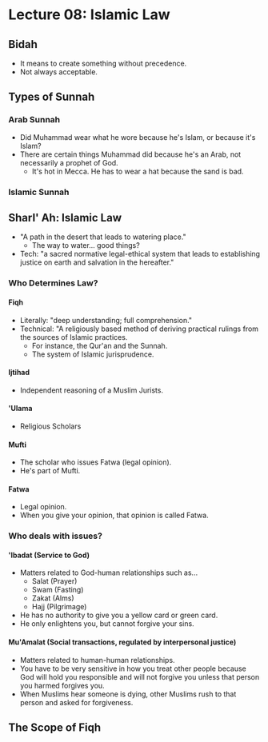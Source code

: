 # Lecture 08: Islamic Law

## Bidah

* It means to create something without precedence.
* Not always acceptable.

## Types of Sunnah

### Arab Sunnah

* Did Muhammad wear what he wore because he's Islam, or because it's Islam?
* There are certain things Muhammad did because he's an Arab, not necessarily a prophet of God.
  * It's hot in Mecca. He has to wear a hat because the sand is bad.

### Islamic Sunnah

## SharI' Ah: Islamic Law

* "A path in the desert that leads to watering place."
  * The way to water... good things?
* Tech: "a sacred normative legal-ethical system that leads to establishing justice on earth and salvation in the hereafter."

### Who Determines Law?

#### Fiqh

* Literally: "deep understanding; full comprehension."
* Technical: "A religiously based method of deriving practical rulings from the sources of Islamic practices.
  * For instance, the Qur'an and the Sunnah.
  * The system of Islamic jurisprudence.

#### Ijtihad

* Independent reasoning of a Muslim Jurists.

#### 'Ulama

* Religious Scholars

#### Mufti

* The scholar who issues Fatwa \(legal opinion\).
* He's part of Mufti.

#### Fatwa

* Legal opinion.
* When you give your opinion, that opinion is called Fatwa.

### Who deals with issues?

#### 'Ibadat \(Service to God\)

* Matters related to God-human relationships such as...
  * Salat \(Prayer\)
  * Swam \(Fasting\)
  * Zakat \(Alms\)
  * Hajj \(Pilgrimage\)
* He has no authority to give you a yellow card or green card.
* He only enlightens you, but cannot forgive your sins.

#### Mu'Amalat \(Social transactions, regulated by interpersonal justice\)

* Matters related to human-human relationships.
* You have to be very sensitive in how you treat other people because God will hold you responsible and will not forgive you unless that person you harmed forgives you.
* When Muslims hear someone is dying, other Muslims rush to that person and asked for forgiveness.

## The Scope of Fiqh

